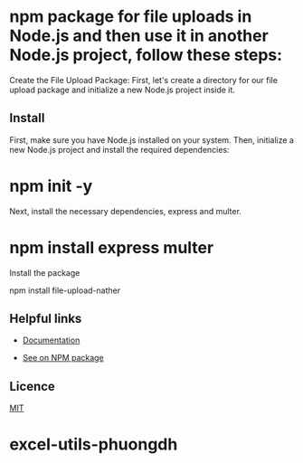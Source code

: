 # npm package for file uploads in Node.js and then use it in another Node.js project, follow these steps:

Create the File Upload Package:
First, let's create a directory for our file upload package and initialize a new Node.js project inside it.

## Install

First, make sure you have Node.js installed on your system. Then, initialize a new Node.js project and install the required dependencies:

# npm init -y


Next, install the necessary dependencies, express and multer.

# npm install express multer


Install the package

npm install file-upload-nather


## Helpful links
- [Documentation](https://github.com/HP161/excel-utils-phuongdh.git)

- [See on NPM package](https://www.npmjs.com/package/excel-utils-phuongdh)

## Licence
[MIT](./LICENSE)
# excel-utils-phuongdh
